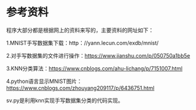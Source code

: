 # 参考资料
程序大部分都是根据网上的资料来写的，主要资料的网址如下：

1.MNIST手写数据集下载：http：//yann.lecun.com/exdb/mnist/

2.对手写数据集的文件进行操作：https://www.jianshu.com/p/050750a1bb5e

3.KNN分类算法：https://www.cnblogs.com/ahu-lichang/p/7151007.html

4.python语言显示MNIST图片：https://www.cnblogs.com/zhouyang209117/p/6436751.html

sv.py是利用knn实现手写数据集分类的代码实现。
